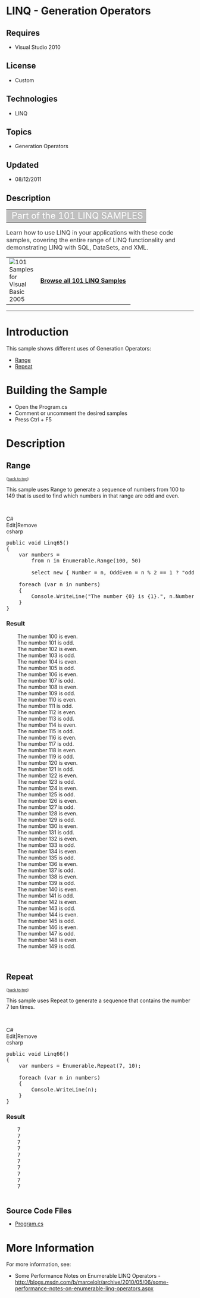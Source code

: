 # LINQ - Generation Operators
## Requires
- Visual Studio 2010
## License
- Custom
## Technologies
- LINQ
## Topics
- Generation Operators
## Updated
- 08/12/2011
## Description

<table border="0" cellspacing="2" cellpadding="1" width="100%">
<tbody>
<tr align="left" valign="top">
<td align="left" valign="middle" style="background-color:#c0c0c0"><span style="color:#ffffff; font-size:x-large">&nbsp;Part of the 101 LINQ SAMPLES</span></td>
</tr>
</tbody>
</table>
<div class="RoundedBox">
<div class="boxheader">
<div class="BostonPostCard"></div>
</div>
<div class="boxheader"><span style="font-size:medium; background-color:#ffffff; color:#333333">Learn how to use LINQ in your applications with these code samples, covering the entire range of LINQ functionality and demonstrating LINQ with SQL, DataSets, and
 XML.</span></div>
<div class="boxcontent">
<table border="0" cellspacing="2" cellpadding="1" width="100%">
<tbody>
<tr align="left" valign="top">
<td width="50px" align="left" valign="middle"><a href="http://archive.msdn.microsoft.com/vb2008samples/Release/ProjectReleases.aspx?ReleaseId=1426"><img title="101 Samples for Visual Basic 2005" src="http://i.msdn.microsoft.com/dd183105.download_45(en-us,MSDN.10).jpg" alt="101 Samples for Visual Basic 2005" align="left"></a></td>
<td align="left" valign="middle"><span style="font-size:medium"><strong><a href="http://code.msdn.microsoft.com/101-LINQ-Samples-3fb9811b/viewsamplepack">Browse all 101 LINQ Samples</a>&nbsp;</strong></span></td>
</tr>
</tbody>
</table>
<hr>
<h1 id="Introduction">Introduction</h1>
<p>This sample shows different uses of Generation Operators:</p>
<ul>
<li><a title="This sample uses Range to generate a sequence of numbers from 100 to 149 that is used to find which numbers in that range are odd and even." href="#Range">Range</a>
</li><li><a title="This sample uses Repeat to generate a sequence that contains the number 7 ten times." href="#Repeat">Repeat</a>
</li></ul>
<h1><span>Building the Sample</span></h1>
<ul>
<li>Open the Program.cs&nbsp; </li><li>Comment or uncomment the desired samples </li><li>Press Ctrl &#43; F5 </li></ul>
<h1>Description</h1>
<h2 id="Range">Range</h2>
<p><span style="font-size:x-small">(<a href="#Introduction">back to top</a>)</span></p>
<p>This sample uses Range to generate a sequence of numbers from 100 to 149 that is used to find which numbers in that range are odd and even.</p>
<p>&nbsp;</p>
<div class="scriptcode">
<div class="pluginEditHolder" pluginCommand="mceScriptCode">
<div class="title"><span>C#</span></div>
<div class="pluginLinkHolder"><span class="pluginEditHolderLink">Edit</span>|<span class="pluginRemoveHolderLink">Remove</span></div>
<span class="hidden">csharp</span>

<div class="preview">
<pre class="csharp"><span class="cs__keyword">public</span>&nbsp;<span class="cs__keyword">void</span>&nbsp;Linq65()&nbsp;
{&nbsp;
&nbsp;&nbsp;&nbsp;&nbsp;var&nbsp;numbers&nbsp;=&nbsp;
&nbsp;&nbsp;&nbsp;&nbsp;&nbsp;&nbsp;&nbsp;&nbsp;from&nbsp;n&nbsp;<span class="cs__keyword">in</span>&nbsp;Enumerable.Range(<span class="cs__number">100</span>,&nbsp;<span class="cs__number">50</span>)&nbsp;
&nbsp;&nbsp;
&nbsp;&nbsp;&nbsp;&nbsp;&nbsp;&nbsp;&nbsp;&nbsp;select&nbsp;<span class="cs__keyword">new</span>&nbsp;{&nbsp;Number&nbsp;=&nbsp;n,&nbsp;OddEven&nbsp;=&nbsp;n&nbsp;%&nbsp;<span class="cs__number">2</span>&nbsp;==&nbsp;<span class="cs__number">1</span>&nbsp;?&nbsp;<span class="cs__string">&quot;odd&quot;</span>&nbsp;:&nbsp;<span class="cs__string">&quot;even&quot;</span>&nbsp;};&nbsp;
&nbsp;&nbsp;
&nbsp;&nbsp;&nbsp;&nbsp;<span class="cs__keyword">foreach</span>&nbsp;(var&nbsp;n&nbsp;<span class="cs__keyword">in</span>&nbsp;numbers)&nbsp;
&nbsp;&nbsp;&nbsp;&nbsp;{&nbsp;
&nbsp;&nbsp;&nbsp;&nbsp;&nbsp;&nbsp;&nbsp;&nbsp;Console.WriteLine(<span class="cs__string">&quot;The&nbsp;number&nbsp;{0}&nbsp;is&nbsp;{1}.&quot;</span>,&nbsp;n.Number,&nbsp;n.OddEven);&nbsp;
&nbsp;&nbsp;&nbsp;&nbsp;}&nbsp;
}</pre>
</div>
</div>
</div>
<h3><strong>Result</strong></h3>
<p style="padding-left:30px">The number 100 is even.<br>
The number 101 is odd.<br>
The number 102 is even.<br>
The number 103 is odd.<br>
The number 104 is even.<br>
The number 105 is odd.<br>
The number 106 is even.<br>
The number 107 is odd.<br>
The number 108 is even.<br>
The number 109 is odd.<br>
The number 110 is even.<br>
The number 111 is odd.<br>
The number 112 is even.<br>
The number 113 is odd.<br>
The number 114 is even.<br>
The number 115 is odd.<br>
The number 116 is even.<br>
The number 117 is odd.<br>
The number 118 is even.<br>
The number 119 is odd.<br>
The number 120 is even.<br>
The number 121 is odd.<br>
The number 122 is even.<br>
The number 123 is odd.<br>
The number 124 is even.<br>
The number 125 is odd.<br>
The number 126 is even.<br>
The number 127 is odd.<br>
The number 128 is even.<br>
The number 129 is odd.<br>
The number 130 is even.<br>
The number 131 is odd.<br>
The number 132 is even.<br>
The number 133 is odd.<br>
The number 134 is even.<br>
The number 135 is odd.<br>
The number 136 is even.<br>
The number 137 is odd.<br>
The number 138 is even.<br>
The number 139 is odd.<br>
The number 140 is even.<br>
The number 141 is odd.<br>
The number 142 is even.<br>
The number 143 is odd.<br>
The number 144 is even.<br>
The number 145 is odd.<br>
The number 146 is even.<br>
The number 147 is odd.<br>
The number 148 is even.<br>
The number 149 is odd.</p>
<p style="padding-left:30px">&nbsp;</p>
<h2 id="Repeat">Repeat</h2>
<p><span style="font-size:x-small">(<a href="#Introduction">back to top</a>)</span></p>
<p>This sample uses Repeat to generate a sequence that contains the number 7 ten times.</p>
<p>&nbsp;</p>
<div class="scriptcode">
<div class="pluginEditHolder" pluginCommand="mceScriptCode">
<div class="title"><span>C#</span></div>
<div class="pluginLinkHolder"><span class="pluginEditHolderLink">Edit</span>|<span class="pluginRemoveHolderLink">Remove</span></div>
<span class="hidden">csharp</span>

<div class="preview">
<pre class="csharp"><span class="cs__keyword">public</span>&nbsp;<span class="cs__keyword">void</span>&nbsp;Linq66()&nbsp;
{&nbsp;
&nbsp;&nbsp;&nbsp;&nbsp;var&nbsp;numbers&nbsp;=&nbsp;Enumerable.Repeat(<span class="cs__number">7</span>,&nbsp;<span class="cs__number">10</span>);&nbsp;
&nbsp;&nbsp;
&nbsp;&nbsp;&nbsp;&nbsp;<span class="cs__keyword">foreach</span>&nbsp;(var&nbsp;n&nbsp;<span class="cs__keyword">in</span>&nbsp;numbers)&nbsp;
&nbsp;&nbsp;&nbsp;&nbsp;{&nbsp;&nbsp;
&nbsp;&nbsp;&nbsp;&nbsp;&nbsp;&nbsp;&nbsp;&nbsp;Console.WriteLine(n);&nbsp;
&nbsp;&nbsp;&nbsp;&nbsp;}&nbsp;
}</pre>
</div>
</div>
</div>
<h3><strong>Result</strong></h3>
<p style="padding-left:30px">7<br>
7<br>
7<br>
7<br>
7<br>
7<br>
7<br>
7<br>
7<br>
7</p>
<p>&nbsp;</p>
<p><span style="font-size:20px; font-weight:bold">Source Code Files</span></p>
<ul>
<li><a class="browseFile" href="sourcecode?fileId=23950&pathId=883530212">Program.cs</a>
</li></ul>
<h1>More Information</h1>
<p>For more information, see:</p>
<ul>
<li>Some Performance Notes on Enumerable LINQ Operators - <a href="http://blogs.msdn.com/b/marcelolr/archive/2010/05/06/some-performance-notes-on-enumerable-linq-operators.aspx" target="_blank">
http://blogs.msdn.com/b/marcelolr/archive/2010/05/06/some-performance-notes-on-enumerable-linq-operators.aspx</a>
</li></ul>
</div>
</div>
